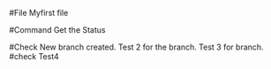 #File
Myfirst file

#Command 
Get the Status

#Check
New branch created.
Test 2 for the branch.
Test 3 for branch.
#check 
Test4
